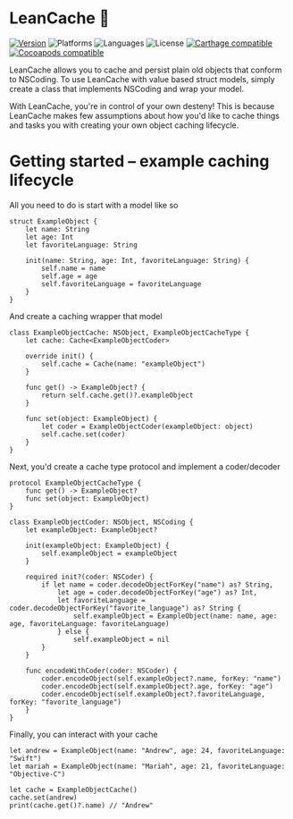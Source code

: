 # LeanCache 💁

[![Version](https://img.shields.io/badge/version-v1.0.0-blue.svg)](https://github.com/asowers1/LeanCache/releases/latest)
![Platforms](https://img.shields.io/badge/platforms-ios%20%7C%20osx%20%7C%20tvos-lightgrey.svg)
![Languages](https://img.shields.io/badge/languages-swift%202.3-orange.svg)
![License](https://img.shields.io/badge/license-MIT%2FApache-blue.svg)
[![Carthage compatible](https://img.shields.io/badge/Carthage-compatible-4BC51D.svg?style=flat)][Carthage]
[![Cocoapods compatible](https://img.shields.io/badge/Cocoapods-compatable-red.svg
)][Cocoapods]

[Carthage]: https://github.com/carthage/carthage
[Cocoapods]: https://cocoapods.org

LeanCache allows you to cache and persist plain old objects that conform to NSCoding. To use LeanCache with value based struct models, simply create a class that implements NSCoding and wrap your model.

With LeanCache, you're in control of your own desteny! This is because LeanCache makes few assumptions about how you'd like to cache things and tasks you with creating your own object caching lifecycle.


# Getting started – example caching lifecycle

All you need to do is start with a model like so

```
struct ExampleObject {
    let name: String
    let age: Int
    let favoriteLanguage: String

    init(name: String, age: Int, favoriteLanguage: String) {
        self.name = name
        self.age = age
        self.favoriteLanguage = favoriteLanguage
    }
}
```

And create a caching wrapper that model

```
class ExampleObjectCache: NSObject, ExampleObjectCacheType {
    let cache: Cache<ExampleObjectCoder>

    override init() {
        self.cache = Cache(name: "exampleObject")
    }

    func get() -> ExampleObject? {
        return self.cache.get()?.exampleObject
    }

    func set(object: ExampleObject) {
        let coder = ExampleObjectCoder(exampleObject: object)
        self.cache.set(coder)
    }
}
```

Next, you'd create a cache type protocol and implement a coder/decoder

```
protocol ExampleObjectCacheType {
    func get() -> ExampleObject?
    func set(object: ExampleObject)
}
```

```
class ExampleObjectCoder: NSObject, NSCoding {
    let exampleObject: ExampleObject?

    init(exampleObject: ExampleObject) {
        self.exampleObject = exampleObject
    }

    required init?(coder: NSCoder) {
        if let name = coder.decodeObjectForKey("name") as? String,
            let age = coder.decodeObjectForKey("age") as? Int,
            let favoriteLanguage = coder.decodeObjectForKey("favorite_language") as? String {
                self.exampleObject = ExampleObject(name: name, age: age, favoriteLanguage: favoriteLanguage)
            } else {
                self.exampleObject = nil
        }
    }

    func encodeWithCoder(coder: NSCoder) {
        coder.encodeObject(self.exampleObject?.name, forKey: "name")
        coder.encodeObject(self.exampleObject?.age, forKey: "age")
        coder.encodeObject(self.exampleObject?.favoriteLanguage, forKey: "favorite_language")
    }
}
```
Finally, you can interact with your cache

```
let andrew = ExampleObject(name: "Andrew", age: 24, favoriteLanguage: "Swift")
let mariah = ExampleObject(name: "Mariah", age: 21, favoriteLanguage: "Objective-C")

let cache = ExampleObjectCache()
cache.set(andrew)
print(cache.get()?.name) // "Andrew"

```
